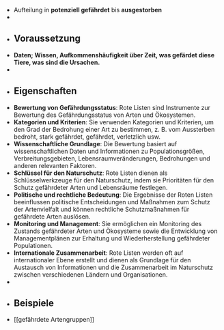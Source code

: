 - Aufteilung in **potenziell gefährdet** bis **ausgestorben**
-
- ## Voraussetzung
- **Daten; Wissen, Aufkommenshäufigkeit über Zeit, was gefärdet diese Tiere, was sind die Ursachen.**
-
- ## Eigenschaften
- **Bewertung von Gefährdungsstatus**: Rote Listen sind Instrumente zur Bewertung des Gefährdungsstatus von Arten und Ökosystemen.
- **Kategorien und Kriterien**: Sie verwenden Kategorien und Kriterien, um den Grad der Bedrohung einer Art zu bestimmen, z. B. vom Aussterben bedroht, stark gefährdet, gefährdet, verletzlich usw.
- **Wissenschaftliche Grundlage**: Die Bewertung basiert auf wissenschaftlichen Daten und Informationen zu Populationsgrößen, Verbreitungsgebieten, Lebensraumveränderungen, Bedrohungen und anderen relevanten Faktoren.
- **Schlüssel für den Naturschutz**: Rote Listen dienen als Schlüsselwerkzeuge für den Naturschutz, indem sie Prioritäten für den Schutz gefährdeter Arten und Lebensräume festlegen.
- **Politische und rechtliche Bedeutung**: Die Ergebnisse der Roten Listen beeinflussen politische Entscheidungen und Maßnahmen zum Schutz der Artenvielfalt und können rechtliche Schutzmaßnahmen für gefährdete Arten auslösen.
- **Monitoring und Management**: Sie ermöglichen ein Monitoring des Zustands gefährdeter Arten und Ökosysteme sowie die Entwicklung von Managementplänen zur Erhaltung und Wiederherstellung gefährdeter Populationen.
- **Internationale Zusammenarbeit**: Rote Listen werden oft auf internationaler Ebene erstellt und dienen als Grundlage für den Austausch von Informationen und die Zusammenarbeit im Naturschutz zwischen verschiedenen Ländern und Organisationen.
-
- ## Beispiele
- [[gefährdete Artengruppen]]
